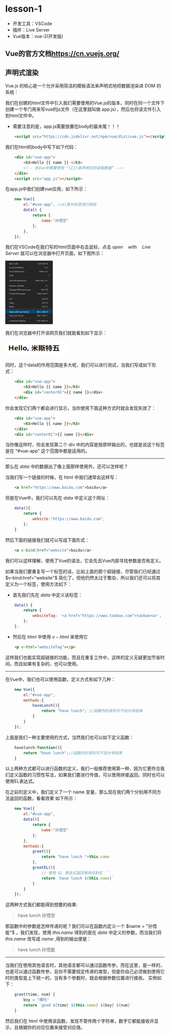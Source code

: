 # lesson-1

- 开发工具：VSCode
- 插件：Live Server
- Vue版本：vue-2(开发版)

Vue的官方文档<https://cn.vuejs.org/>
---

## 声明式渲染

Vue.js 的核心是一个允许采用简洁的模板语法来声明式地将数据渲染进 DOM 的系统：

我们在创建的html文件中引入我们需要使用的Vue.js的版本，同时在同一个文件下创建一个专门用来写vue的js文件（在这里就叫做 app.js），然后也将该文件引入到html文件中。

- 需要注意的是，app.js需要放置在body的最末尾！！！


```html
    <script src="https://cdn.jsdelivr.net/npm/vue/dist/vue.js"></script>
```
我们在html的body中写下如下代码：
```html
    <div id="vue-app">
        <h3>Hello {{ name }} </h3>
        <!-- 在Vue中需要使用 “{{}}来声明式的读取数据” -->
    </div>
    <script src="app.js"></script>
```
在app.js中我们创建vue应用，如下所示：
```js
    new Vue({
        el:"#vue-app", //el是对标签进行绑定
        data() {
            return {
                name:"孙悟空"
            };
        },
    });
```

我们在VSCode在我们写的html页面中右击鼠标，点击 $open\quad with\quad Live\quad Server$ 就可以在浏览器中打开页面，如下图所示：

<img src="./images/image02.png" width = "150" height = "200" alt="图片名称"/>

我们在浏览器中打开该网页我们就能看到如下显示：

<img src="./images/image01.png" width = "200" height = "50" alt="图片名称"/>

同时，这个data的作用范围是多大呢，我们可以进行测试，当我们写成如下形式：
```html
    <div id="vue-app">
        <h3>Hello {{ name }}</h3>
        <div id="center01">{{ name }}</div>
    </div>
```
你会发现它们两个都会进行显示，当你使用下面这种方式时就会发现失效了：
```html
    <div id="vue-app">
        <h3>Hello {{ name }}</h3>
    </div>
    <div id="center01">{{ name }}</div>
```
当你像这样时，你会发现第二个 div 中的内容是按原样输出的，也就是说这个标签是在 “#vue-app” 这个范围中都是适用的。

---
那么在 $data$ 中的数据出了像上面那样使用外，还可以怎样呢？

当我们写一个链接的时候，在 html 中我们通常会这样写：
```html
    <a href="https://www.baidu.com">baidu</a>
```
但是在Vue中，我们可以先在 $data$ 中定义这个网址：

```js
    data(){
        return {
            website:"https://www.baidu.com",
        };
    }
```
然后下面的链接我们就可以写成下面形式：
```html
    <a v-bind:href="website">baidu</a>
```
我们可以这样理解，使用了Vue的语法，它会先去Vue内部寻找参数是否有定义。

如果当我们要重复写一个标签的话，比如上面的那个超链接，尽管我们已经通过 $v-bind:href="website"$ 简化了，但他仍然太过于繁杂，所以我们还可以将其定义为一个标签，使用方法如下：

- 首先我们先在 $data$ 中定义该标签：
```js
    data() {
        return {
            websiteTag: '<a href="https://www.taobao.com">taobao<a>',
        };
    },
```
- 然后在 $html$ 中使用 $v-html$ 来使用它
```html
    <p v-html="websiteTag"></p>
```
这样我们也能实现超链接的功能，而且在重复工作中，这样的定义无疑更加节省时间。而且如果有复杂的，也可以使用。

---
在Vue中，我们也可以使用函数，定义方式有如下几种：
```js
    new Vue({
        el:"#vue-app",
        methods:{
            haveLunch(){
                return "have lunch"; //函数内的语句可不加分号结束
            }
        }
    });
```
上面是我们一种主要使用的方式，当然我们也可以如下定义函数：
```js
    havelunch:function(){
        return "have lunch";//函数内的语句可不加分号结束
    }
```
以上两种方式都可以进行函数的定义，我们一般推荐使用第一种，因为它更符合我们定义函数的习惯性写法，如果我们要进行传值，可以使用拼接返回，同时也可以使用EL表达式。

在之前的定义中，我们定义了一个  name 变量，那么现在我们两个分别用不同方法返回的函数，看看效果
如下所示：
```js
    new Vue({
        el:"#vue-app",
        data(){
            return {
                name:"孙悟空"
            };
        },
        methods:{
            greet(){
                return "have lunch "+this.name
            },
            greetEL(){
                // 使用 EL 表达式返回使用反斜杠 ``
                return `have lunch ${this.name}`
            }
        }
    });
```
这两种方式我们都能得到想要的结果:
> have lunch 孙悟空

那函数中的参数是怎样传递的呢？我们可以在函数内定义一个 $name = "孙悟能"$ ，我们发现，使用 $this.name$ 得到的是在 $data$ 中定义的参数，而当我们将 $this.name$ 改写成 $name$ ,得到的输出便是：
>  have lunch 孙悟能

---
当我们在使用其他语言时，其他语言都可以通过函数传参，而在这里，是一样的，也是可以通过函数传参，且你不需要规定传递的类型，但是你自己必须做到使用它时的类型是上下统一的，当有多个参数时，就会根据参数位置进行接收。
实例如下：
```js
    greet(time, num) {
        boy = "哪吒"
        return `good ${time} ${this.name} ${boy} ${num}`
    }
```

然后我们在 html 中使用该函数，发现不管传两个字符串，数字它都能接收并显示，且根据你的对应位置来接受对应值。









